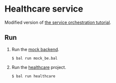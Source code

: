 # Healthcare service

Modified version of [the service orchestration tutorial](https://ballerina.io/learn/integration-tutorials/service-orchestration/).

## Run

1. Run the [mock backend](./mock_be.bal).

    ```
    $ bal run mock_be.bal
    ```

2. Run the [healthcare](./healthcare/) project.

    ```
    $ bal run healthcare
    ```
